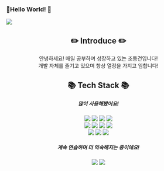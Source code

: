 ### Hello World! 👋

<img src="https://capsule-render.vercel.app/api?type=soft&color=0C8CE9&height=60&section=header" />

<div align="center">
	<h2>✏️ Introduce ✏️</h2>
	<div>안녕하세요! 매일 공부하며 성장하고 있는 조동건입니다!<br/>개발 자체를 즐기고 있으며 항상 열정을 가지고 임합니다!
	</div>
</div>
<div align="center">
	<h2>📚 Tech Stack 📚</h2>
	<h5>많이 사용해봤어요!</h5>
	<div>
		<img src="https://img.shields.io/badge/Javascript-F7DF1E?style=flat&logo=Javascript&logoColor=white" />
		<img src="https://img.shields.io/badge/HTML5-E34F26?style=flat&logo=HTML5&logoColor=white" />
		<img src="https://img.shields.io/badge/CSS3-1572B6?style=flat&logo=CSS3&logoColor=white" />
		<img src="https://img.shields.io/badge/SCSS-CC6699?style=flat&logo=Sass&logoColor=white" />
	</div>
	<div>
 		<img src="https://img.shields.io/badge/React-61DAFB?style=flat&logo=React&logoColor=white" />
  		<img src="https://img.shields.io/badge/Redux-764ABC?style=flat&logo=Redux&logoColor=white" />
 		<img src="https://img.shields.io/badge/ReduxThunk-764ABC?style=flat&logo=Redux&logoColor=white" />
		<img src="https://img.shields.io/badge/Recoil-3578E5?style=flat&logo=Recoil&logoColor=white" />
	</div>
	<div>
		<img src="https://img.shields.io/badge/ReactRouter-CA4245?style=flat&logo=ReactRouter&logoColor=white" />
		<img src="https://img.shields.io/badge/StyledComponents-DB7093?style=flat&logo=StyledComponents&logoColor=white" />
		<img src="https://img.shields.io/badge/Bootstrap-7952B3?style=flat&logo=Bootstrap&logoColor=white" />
	</div>
	<h5>계속 연습하며 더 익숙해지는 중이에요!</h5>
	<img src="https://img.shields.io/badge/Typescript-3178C6?style=flat&logo=Typescript&logoColor=white" />
 	<img src="https://img.shields.io/badge/ReactQuery-FF4154?style=flat&logo=ReactQuery&logoColor=white" />
</div>
<!--
**IPYURA/IPYURA** is a ✨ _special_ ✨ repository because its `README.md` (this file) appears on your GitHub profile.

Here are some ideas to get you started:

- 🔭 I’m currently working on ...
- 🌱 I’m currently learning ...
- 👯 I’m looking to collaborate on ...
- 🤔 I’m looking for help with ...
- 💬 Ask me about ...
- 📫 How to reach me: ...
- 😄 Pronouns: ...
- ⚡ Fun fact: ...
-->
